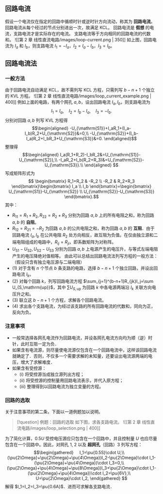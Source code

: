 ## 回路电流
假设一个电流仅在指定的回路中循顺时针或逆时针方向流动，称其为 **回路电流**。
回路电流从每个经过的节点分别进出一次，故满足 KCL。
回路电流是 **假想** 的电流，支路电流才是实际存在的电流。
支路电流等于方向相同的回路电流的代数和。
![[第 2 章 线性直流电路/images/loop-current.png | 350]]
如上图，回路电流为 $I_a$ 和 $I_b$，则支路电流 $I_1=-I_a$，$I_2=I_a-I_b$，$I_3=I_b$。
## 回路电流法
### 一般方法
由于回路电流自动满足 KCL，故不需列写 KCL 方程，只需列写 $b − n + 1$ 个独立的 KVL 方程。
![[第 2 章 线性直流电路/images/loop_current_example.png | 400]]
例如上面的电路，有两个网孔 $a,b$，设出回路电流 $I_a,I_b$，则支路电流为 $$I_1=I_a,\quad I_2=I_b-I_a,\quad I_3=-I_b.$$分别对回路 $a,b$ 列写 KVL 方程得 $$\begin{aligned}
-U_{\mathrm{S1}}+I_aR_1+(I_a-I_b)R_2+U_{\mathrm{S2}}&=0,\\
-U_{\mathrm{S2}}+(I_b-I_a)R_2+I_bR_3+U_{\mathrm{S3}}&=0.
\end{aligned}$$整理得 $$\begin{aligned}
I_a(R_1+R_2)-I_bR_2&=U_{\mathrm{S1}}-U_{\mathrm{S2}},\\
-I_aR_2+I_b(R_2+R_3)&=U_{\mathrm{S2}}-U_{\mathrm{S3}}.\\
\end{aligned}
$$写成矩阵形式为$$
\begin{bmatrix}
    R_1+R_2 & -R_2 \\
    -R_2 & R_2+R_3
\end{bmatrix}\begin{bmatrix}
    I_a \\ I_b
\end{bmatrix}=\begin{bmatrix}
    U_{\mathrm{S1}}-U_{\mathrm{S2}} \\
    U_{\mathrm{S2}}-U_{\mathrm{S3}}
\end{bmatrix}.$$其中：
- $R_{11}=R_1+R_2,R_{22}=R_2+R_3$ 分别为回路 $a,b$ 上的所有电阻之和，称为回路 $a,b$ 的 **自阻**。
- $R_{12}=R_{21}=-R_2$ 为回路 $a,b$ 的公共电阻之和，称为回路 $a,b$ 的 **互阻**．由于回路电流 $I_a,I_b$ 在公共电阻 $R_2$ 处方向相反，故互阻为负值。在仅由独立源和二端电阻组成的电路中，$R_{ij}=R_{ji}$，即系数矩阵为对称阵。
- $U_{\mathrm{S1}}-U_{\mathrm{S2}},U_{\mathrm{S2}}-U_{\mathrm{S3}}$ 分别为回路 $a,b$ 上电源产生的电压升，与等式左端电阻产生的电压降绝对值相等。
由此可以总结出回路电流法列写方程的一般方法：（假设只含有独立电压源与二端电阻）
- (1) 对于含有 $n$ 个节点 $b$ 条支路的电路，选择 $b-n+1$ 个独立回路，并设出回路电流 $I_k$。
- (2) 对每个回路 $k$，列写回路电流方程 $\sum_{j=1}^{b-n+1}R_{jk}I_j=\sum U_{S,\mathrm{up}}$，其中 $\sum U_{S,\mathrm{up}}$ 为回路 $k$ 中各电源两端沿 $I_k$ 关联方向电压升之和。
- (3) 联立这 $b-n+1$ 个方程，求解各个回路电流。
- (4) 求出各个支路电流，为经过该支路的所有回路电流的代数和，同向为正，反向为负。
### 注意事项
- 一般常选择各网孔电流作为回路电流，并设各网孔电流方向均为顺（逆）时针，此时互阻一定为负．
- 如果含有电流源，则尽量使电流源仅包含在一个回路电流中，这样该回路电流就确定了．否则，不仅多一个需要求解的未知量，还要设出电流源两端的电压，增大了求解难度．
- 如果含有受控源：
	- (i) 将受控源当成独立源列出方程；
	- (ii) 将受控源的控制量用回路电流表示，并代入原方程；
	- (iii) 整理得到以回路电流为独立变量的方程。
### 回路的选取
关于注意事项的第二条，下面以一道例题加以说明。
> [!question] 例题：回路的选取
> 如下图，求各支路电流。
> ![[第 2 章 线性直流电路/images/loop_selection.png | 400]]

为了简化计算，$0.5U$ 受控电压源应只包含在一个回路中，并且控制量 $U$ 也应尽量包含在一个回路中。因此，对网孔 1, 2 以及 **超网孔**（回路）3 列写方程：$$\begin{gathered}
    I_1=\pu{0.5S}\cdot U,\\
    (\pu{2\Omega}+\pu{2\Omega}+\pu{4\Omega})I_2-\pu{2\Omega}\cdot I_1-(\pu{2\Omega}+\pu{4\Omega})\cdot I_3=0,\\
    (\pu{2\Omega}+\pu{4\Omega}+\pu{8\Omega})I_3+\pu{2\Omega}\cdot I_1-(\pu{2\Omega}+\pu{4\Omega})\cdot I_2=\pu{6V},\\
    U=\pu{2\Omega}\cdot I_2,
\end{gathered} $$解得 $I_1=I_2=I_3=\pu{0.6A}$．进而可求解各支路电流．